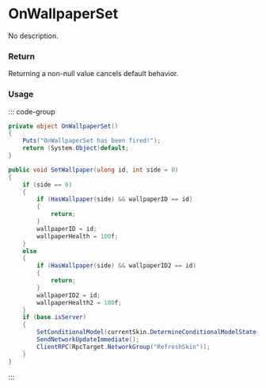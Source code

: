 # OnWallpaperSet
<Badge type="info" text="Structure"/><Badge type="danger" text="Carbon Compatible"/><Badge type="warning" text="Oxide Compatible"/>
No description.
### Return
Returning a non-null value cancels default behavior.

### Usage
::: code-group
```csharp [Example]
private object OnWallpaperSet()
{
	Puts("OnWallpaperSet has been fired!");
	return (System.Object)default;
}
```
```csharp [Source — Assembly-CSharp @ BuildingBlock]
public void SetWallpaper(ulong id, int side = 0)
{
	if (side == 0)
	{
		if (HasWallpaper(side) && wallpaperID == id)
		{
			return;
		}
		wallpaperID = id;
		wallpaperHealth = 100f;
	}
	else
	{
		if (HasWallpaper(side) && wallpaperID2 == id)
		{
			return;
		}
		wallpaperID2 = id;
		wallpaperHealth2 = 100f;
	}
	if (base.isServer)
	{
		SetConditionalModel(currentSkin.DetermineConditionalModelState(this));
		SendNetworkUpdateImmediate();
		ClientRPC(RpcTarget.NetworkGroup("RefreshSkin"));
	}
}

```
:::
